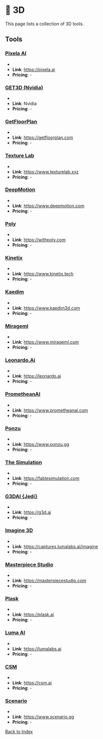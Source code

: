# 📍 3D

This page lists a collection of 3D tools.

## Tools

### [Pixela AI](https://pixela.ai)
-
- **Link**: https://pixela.ai
- **Pricing**: -

### [GET3D (Nvidia)](Nvidia)
-
- **Link**: Nvidia
- **Pricing**: -

### [GetFloorPlan](https://getfloorplan.com)
-
- **Link**: https://getfloorplan.com
- **Pricing**: -

### [Texture Lab](https://www.texturelab.xyz)
-
- **Link**: https://www.texturelab.xyz
- **Pricing**: -

### [DeepMotion](https://www.deepmotion.com)
-
- **Link**: https://www.deepmotion.com
- **Pricing**: -

### [Poly](https://withpoly.com)
-
- **Link**: https://withpoly.com
- **Pricing**: -

### [Kinetix](https://www.kinetix.tech)
-
- **Link**: https://www.kinetix.tech
- **Pricing**: -

### [Kaedim](https://www.kaedim3d.com)
-
- **Link**: https://www.kaedim3d.com
- **Pricing**: -

### [Mirageml](https://www.mirageml.com)
-
- **Link**: https://www.mirageml.com
- **Pricing**: -

### [Leonardo.Ai](https://leonardo.ai)
-
- **Link**: https://leonardo.ai
- **Pricing**: -

### [PrometheanAI](https://www.prometheanai.com)
-
- **Link**: https://www.prometheanai.com
- **Pricing**: -

### [Ponzu](https://www.ponzu.gg)
-
- **Link**: https://www.ponzu.gg
- **Pricing**: -

### [The Simulation](https://fablesimulation.com)
-
- **Link**: https://fablesimulation.com
- **Pricing**: -

### [G3DAI {Jedi}](https://g3d.ai)
-
- **Link**: https://g3d.ai
- **Pricing**: -

### [Imagine 3D](https://captures.lumalabs.ai/imagine)
-
- **Link**: https://captures.lumalabs.ai/imagine
- **Pricing**: -

### [Masterpiece Studio](https://masterpiecestudio.com)
-
- **Link**: https://masterpiecestudio.com
- **Pricing**: -

### [Plask](https://plask.ai)
-
- **Link**: https://plask.ai
- **Pricing**: -

### [Luma AI](https://lumalabs.ai)
-
- **Link**: https://lumalabs.ai
- **Pricing**: -

### [CSM](https://csm.ai)
-
- **Link**: https://csm.ai
- **Pricing**: -

### [Scenario](https://www.scenario.gg)
-
- **Link**: https://www.scenario.gg
- **Pricing**: -


[Back to Index](README.MD)